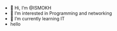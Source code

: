 - 👋 Hi, I’m @ISMOKH
- 👀 I’m interested in Programming and networking
- 🌱 I’m currently learning IT
- hello
<!---
ISMOKH/ISMOKH is a ✨ special ✨ repository because its `README.md` (this file) appears on your GitHub profile.
You can click the Preview link to take a look at your changes.
--->
